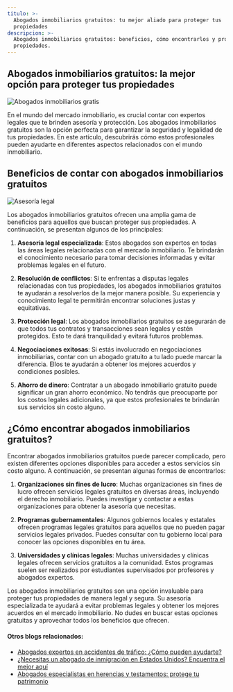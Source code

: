 ```yaml
---
titulo: >-
  Abogados inmobiliarios gratuitos: tu mejor aliado para proteger tus
  propiedades
descripcion: >-
  Abogados inmobiliarios gratuitos: beneficios, cómo encontrarlos y protege tus
  propiedades.
---
```



## Abogados inmobiliarios gratuitos: la mejor opción para proteger tus propiedades

![Abogados inmobiliarios gratis](./img/abogados-inmobiliarios-gratis-1.webp)



En el mundo del mercado inmobiliario, es crucial contar con expertos legales que te brinden asesoría y protección. Los abogados inmobiliarios gratuitos son la opción perfecta para garantizar la seguridad y legalidad de tus propiedades. En este artículo, descubrirás cómo estos profesionales pueden ayudarte en diferentes aspectos relacionados con el mundo inmobiliario.

## Beneficios de contar con abogados inmobiliarios gratuitos

![Asesoría legal](./img/abogados-inmobiliarios-gratis-2.webp)

Los abogados inmobiliarios gratuitos ofrecen una amplia gama de beneficios para aquellos que buscan proteger sus propiedades. A continuación, se presentan algunos de los principales:

1. **Asesoría legal especializada**: Estos abogados son expertos en todas las áreas legales relacionadas con el mercado inmobiliario. Te brindarán el conocimiento necesario para tomar decisiones informadas y evitar problemas legales en el futuro.

2. **Resolución de conflictos**: Si te enfrentas a disputas legales relacionadas con tus propiedades, los abogados inmobiliarios gratuitos te ayudarán a resolverlos de la mejor manera posible. Su experiencia y conocimiento legal te permitirán encontrar soluciones justas y equitativas.

3. **Protección legal**: Los abogados inmobiliarios gratuitos se asegurarán de que todos tus contratos y transacciones sean legales y estén protegidos. Esto te dará tranquilidad y evitará futuros problemas.

4. **Negociaciones exitosas**: Si estás involucrado en negociaciones inmobiliarias, contar con un abogado gratuito a tu lado puede marcar la diferencia. Ellos te ayudarán a obtener los mejores acuerdos y condiciones posibles.

5. **Ahorro de dinero**: Contratar a un abogado inmobiliario gratuito puede significar un gran ahorro económico. No tendrás que preocuparte por los costos legales adicionales, ya que estos profesionales te brindarán sus servicios sin costo alguno.

## ¿Cómo encontrar abogados inmobiliarios gratuitos?

Encontrar abogados inmobiliarios gratuitos puede parecer complicado, pero existen diferentes opciones disponibles para acceder a estos servicios sin costo alguno. A continuación, se presentan algunas formas de encontrarlos:

1. **Organizaciones sin fines de lucro**: Muchas organizaciones sin fines de lucro ofrecen servicios legales gratuitos en diversas áreas, incluyendo el derecho inmobiliario. Puedes investigar y contactar a estas organizaciones para obtener la asesoría que necesitas.

2. **Programas gubernamentales**: Algunos gobiernos locales y estatales ofrecen programas legales gratuitos para aquellos que no pueden pagar servicios legales privados. Puedes consultar con tu gobierno local para conocer las opciones disponibles en tu área.

3. **Universidades y clínicas legales**: Muchas universidades y clínicas legales ofrecen servicios gratuitos a la comunidad. Estos programas suelen ser realizados por estudiantes supervisados por profesores y abogados expertos.



Los abogados inmobiliarios gratuitos son una opción invaluable para proteger tus propiedades de manera legal y segura. Su asesoría especializada te ayudará a evitar problemas legales y obtener los mejores acuerdos en el mercado inmobiliario. No dudes en buscar estas opciones gratuitas y aprovechar todos los beneficios que ofrecen.

#### Otros blogs relacionados:

- [Abogados expertos en accidentes de tráfico: ¿Cómo pueden ayudarte?](abogados-especialistas-en-accidentes-de-trafico)
- [¿Necesitas un abogado de inmigración en Estados Unidos? Encuentra el mejor aquí](abogado-de-inmigracion-usa)
- [Abogados especialistas en herencias y testamentos: protege tu patrimonio](abogados-expertos-en-herencias-y-testamentos)
